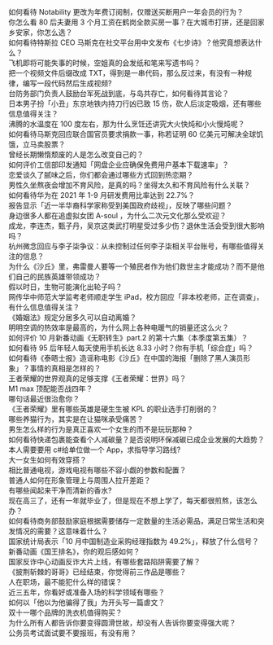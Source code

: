 如何看待 Notability 更改为年费订阅制，仅赠送买断用户一年会员的行为？  
你怎么看 80 后夫妻用 3 个月工资在鹤岗全款买房一事？在大城市打拼，还是回家乡安家，你怎么选？  
如何看待特斯拉 CEO 马斯克在社交平台用中文发布《七步诗》？他究竟想表达什么？  
飞机即将可能失事的时候，空姐真的会发纸和笔来写遗书吗？  
把一个视频文件后缀改成 TXT，得到是一串代码，那么反过来，有没有一种规律，编写一段代码然后生成视频?  
台防务部门负责人鼓励台军死战到底，与岛共存亡，如何看待其言论？  
日本男子扮「小丑」东京地铁内持刀行凶已致 15 伤，砍人后淡定吸烟，还有哪些信息值得关注？  
沸腾的水温度在 100 度左右，那为什么烹饪还讲究大火快炖和小火慢炖呢？  
如何看待马斯克回应联合国官员要求捐款一事，称若证明 60 亿美元可解决全球饥饿，立马卖股票？  
曾经长期懒惰颓废的人是怎么改变自己的？  
如何评价工信部印发通知「网盘企业应确保免费用户基本下载速率」？  
恋爱谈久了腻味之后，你们都会通过哪些方式回到热恋期？  
男性久坐熬夜会增加不育风险，是真的吗？坐得太久和不育风险有什么关联？  
如何看待华为在 2021 年 1-9 月研发费用比率达到 22.7%？  
报告显示「近一半华裔科学家称受到美国政府歧视」，反映了哪些问题？  
身边很多人都在追虚拟女团 A-soul ，为什么二次元文化那么受欢迎？  
成龙，李连杰，甄子丹，吴京这类武打明星受过多少伤？退休生活会受到很大影响吗？  
杭州微念回应与李子柒争议：从未控制过任何李子柒相关平台账号，有哪些值得关注的信息？  
为什么《沙丘》里，弗雷曼人要等一个殖民者作为他们救世主才能成功？而不是他们自己的民族英雄带领成功？  
假以时日，生物可能演化出轮子吗？  
网传华中师范大学监考老师顺走学生 iPad，校方回应「非本校老师，正在调查」，有什么信息值得关注？  
《婚姻法》规定分居多久可以自动离婚？  
明明空调的热效率是最高的，为什么网上各种电暖气的销量还这么火？  
如何评价 10 月新番动画《无职转生》part.2 的第十六集（本季度第五集）？  
如何看待 95 后年轻人每天使用手机长达 8.33 小时？你有手机「综合症」吗？  
如何看待《泰晤士报》造谣称电影《沙丘》在中国的海报「删除了黑人演员形象」？事情的真相是怎样的？  
王者荣耀的世界观真的足够支撑《王者荣耀：世界》吗？  
M1 max 顶配能否战四年？  
哪句话最近很治愈你？  
《王者荣耀》里有哪些英雄是硬生生被 KPL 的职业选手打削弱的？  
哪些养猫行为，其实是在让猫咪承受痛苦？  
男生怎么样的行为是真正喜欢一个女生的而不是玩玩那种？  
如何看待快递包裹能查看个人减碳量？是否说明环保减碳已成企业发展的大趋势？  
本人需要要用 c#给单位做一个 App，求指导学习路线?  
大一女生如何有效穿搭？  
相比普通电视，游戏电视有哪些不容小觑的参数和配置？  
普通人如何在形象管理上与周围人拉开差距？  
有哪些闻起来干净而清新的香水?  
现在高三了，还有一年就毕业了，但是现在不想上学了，每天都很煎熬，该怎么办？  
如何看待商务部鼓励家庭根据需要储存一定数量的生活必需品，满足日常生活和突发情况的需要？这意味着什么？  
国家统计局表示「10 月中国制造业采购经理指数为 49.2%」，释放了什么信号？  
新番动画《国王排名》，你的观后感如何？  
国家反诈中心动画反诈大片上线，有哪些套路陷阱需要了解？  
《披荆斩棘的哥哥》已经结束，你觉得前三作品是哪些？  
人在职场，最不能犯什么样的错误？  
近三五年，你看好或准备入场的科学领域有哪些？  
如何以「他以为他骗得了我」为开头写一篇虐文？  
双十一哪个品牌的洗衣机值得购买？  
为什么所有人都告诉你要变得圆滑世故，却没有人告诉你要变得强大呢？  
公务员考试面试要不要报班，有没有用？  

